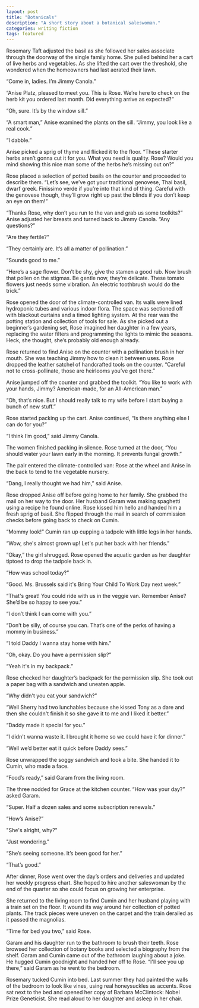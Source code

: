 ```yaml
---
layout: post
title: "Botanicals"
description: "A short story about a botanical saleswoman."
categories: writing fiction
tags: featured
---
```


Rosemary Taft adjusted the basil as she followed her sales associate through the doorway of the single family home. She pulled behind her a cart of live herbs and vegetables. As she lifted the cart over the threshold, she wondered when the homeowners had last aerated their lawn.

“Come in, ladies. I’m Jimmy Canola.”

“Anise Platz, pleased to meet you. This is Rose. We’re here to check on the herb kit you ordered last month. Did everything arrive as expected?”

“Oh, sure. It’s by the window sill.”

“A smart man,” Anise examined the plants on the sill. “Jimmy, you look like a real cook.”

“I dabble.”

Anise picked a sprig of thyme and flicked it to the floor. “These starter herbs aren’t gonna cut it for you. What you need is quality. Rose? Would you mind showing this nice man some of the herbs he’s missing out on?”

Rose placed a selection of potted basils on the counter and proceeded to describe them. “Let’s see, we’ve got your traditional genovese, Thai basil, dwarf greek. Finissimo verde if you’re into that kind of thing. Careful with the genovese though, they’ll grow right up past the blinds if you don’t keep an eye on them!”

“Thanks Rose, why don’t you run to the van and grab us some toolkits?” Anise adjusted her breasts and turned back to Jimmy Canola. “Any questions?”

“Are they fertile?”

“They certainly are. It’s all a matter of pollination.”

“Sounds good to me.”

“Here’s a sage flower. Don’t be shy, give the stamen a good rub. Now brush that pollen on the stigmas. Be gentle now, they’re delicate. These tomato flowers just needs some vibration. An electric toothbrush would do the trick.”

Rose opened the door of the climate-controlled van. Its walls were lined hydroponic tubes and various indoor flora. The space was sectioned off with blackout curtains and a timed lighting system. At the rear was the potting station and collection of tools for sale. As she picked out a beginner’s gardening set, Rose imagined her daughter in a few years, replacing the water filters and programming the lights to mimic the seasons. Heck, she thought, she’s probably old enough already.

Rose returned to find Anise on the counter with a pollination brush in her mouth. She was teaching Jimmy how to clean it between uses. Rose dropped the leather satchel of handcrafted tools on the counter. “Careful not to cross-pollinate, those are heirlooms you’ve got there.”

Anise jumped off the counter and grabbed the toolkit. “You like to work with your hands, Jimmy? American-made, for an All-American man.”

“Oh, that’s nice. But I should really talk to my wife before I start buying a bunch of new stuff.”

Rose started packing up the cart. Anise continued, “Is there anything else I can do for you?”

“I think I’m good,” said Jimmy Canola.

The women finished packing in silence. Rose turned at the door, “You should water your lawn early in the morning. It prevents fungal growth.”

The pair entered the climate-controlled van: Rose at the wheel and Anise in the back to tend to the vegetable nursery.

“Dang, I really thought we had him,” said Anise.

Rose dropped Anise off before going home to her family. She grabbed the mail on her way to the door. Her husband Garam was making spaghetti using a recipe he found online. Rose kissed him hello and handed him a fresh sprig of basil. She flipped through the mail in search of commission checks before going back to check on Cumin.

“Mommy look!” Cumin ran up cupping a tadpole with little legs in her hands.

“Wow, she's almost grown up! Let's put her back with her friends.”

“Okay,” the girl shrugged. Rose opened the aquatic garden as her daughter tiptoed to drop the tadpole back in.

“How was school today?”

“Good. Ms. Brussels said it's Bring Your Child To Work Day next week.”

“That's great! You could ride with us in the veggie van. Remember Anise? She’d be so happy to see you.”

“I don’t think I can come with you.”

“Don’t be silly, of course you can. That’s one of the perks of having a mommy in business.”

“I told Daddy I wanna stay home with him.”

“Oh, okay. Do you have a permission slip?”

“Yeah it's in my backpack.”

Rose checked her daughter’s backpack for the permission slip. She took out a paper bag with a sandwich and uneaten apple.

“Why didn't you eat your sandwich?”

“Well Sherry had two lunchables because she kissed Tony as a dare and then she couldn't finish it so she gave it to me and I liked it better.”

“Daddy made it special for you.”

“I didn't wanna waste it. I brought it home so we could have it for dinner.”

“Well we’d better eat it quick before Daddy sees.”

Rose unwrapped the soggy sandwich and took a bite. She handed it to Cumin, who made a face.

“Food’s ready,” said Garam from the living room.

The three nodded for Grace at the kitchen counter. “How was your day?” asked Garam.

“Super. Half a dozen sales and some subscription renewals.”

“How’s Anise?”

"She's alright, why?"

"Just wondering."

“She’s seeing someone. It’s been good for her.”

“That’s good.”

After dinner, Rose went over the day’s orders and deliveries and updated her weekly progress chart. She hoped to hire another saleswoman by the end of the quarter so she could focus on growing her enterprise.

She returned to the living room to find Cumin and her husband playing with a train set on the floor. It wound its way around her collection of potted plants. The track pieces were uneven on the carpet and the train derailed as it passed the magnolias.

“Time for bed you two,” said Rose.

Garam and his daughter run to the bathroom to brush their teeth. Rose browsed her collection of botany books and selected a biography from the shelf. Garam and Cumin came out of the bathroom laughing about a joke. He hugged Cumin goodnight and handed her off to Rose. “I'll see you up there,” said Garam as he went to the bedroom.

Rosemary tucked Cumin into bed. Last summer they had painted the walls of the bedroom to look like vines, using real honeysuckles as accents. Rose sat next to the bed and opened her copy of Barbara McClintock: Nobel Prize Geneticist. She read aloud to her daughter and asleep in her chair.
